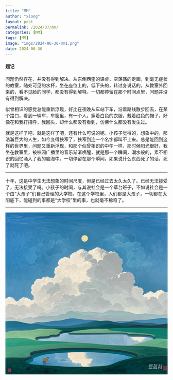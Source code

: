 ```yaml
---
title: "MM"
author: "xiong"
layout: post
permalink: /2024/07/mm/
categories: [MM]
tags: [MM]
image: "imgs/2024-06-30-mm1.png"
date: 2024-06-30
---
```


#### 题记

问题仍然存在，并没有得到解决。从东倒西歪的课桌，空荡荡的走廊，到毫无症状的教室，随处可见的水杯，坐在座位上的，低下头的，转过身说话的，从教室外回来的，看不见脸的同学，都没有得到解释。一切都停留在那个时间点里，问题并没有得到解决。

似曾相识的感觉总能重新浮现，好比在夜晚从车站下车，沿着路线散步回去，在某个路口，看到一辆车，车窗里，有一个人，穿着白色的衣服，戴着红色的帽子，好像在和我打招呼，我回头，却什么都没有看到，仿佛什么都没有发生过。

就是这样了吧，就是这样了吧，还有什么可说的呢。小孩子觉得的，想象中的，那浩瀚巨大的人生，如今变得狭窄了，狭窄到连一个名字都叫不上来。总是能回到这样的世界里，问题又重新浮现，和那个似曾相识的中午一样，那时候阳光很好，我坐在教室里，被校园广播里的音乐渐渐唤醒，就是那一个瞬间，潮水般的，素不相识的回忆涌入了我的脑海中。一切停留在那个瞬间，如果说什么东西死了的话，死了就死了吧。

---

十年，这是中学生无法想象的时间尺度，但是已经过去太久太久了。已经无法接受了，无法接受了吗。小孩子的时间，与其说社会是一个草台班子，不如说社会是一个由“大孩子”们自己管理的大学校。在这个学校里，人们都是大孩子，一切都在太阳底下，能碰到的事都是“大学校”里的事，也就毫不稀奇了。

---

![2024-06-30-mm1.png](imgs/2024-06-30-mm1.png)